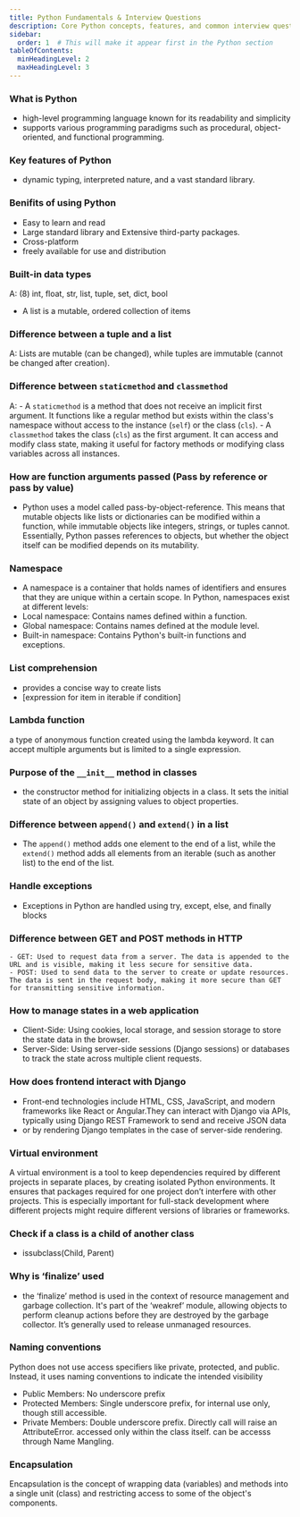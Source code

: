```yaml
---
title: Python Fundamentals & Interview Questions
description: Core Python concepts, features, and common interview questions with answers.
sidebar:
  order: 1  # This will make it appear first in the Python section
tableOfContents:
  minHeadingLevel: 2
  maxHeadingLevel: 3
---
```


### What is Python
  - high-level programming language known for its readability and simplicity
  - supports various programming paradigms such as procedural, object-oriented, and functional programming.

### Key features of Python
  - dynamic typing, interpreted nature, and a vast standard library.

### Benifits of using Python
  - Easy to learn and read
  - Large standard library and Extensive third-party packages.
  - Cross-platform
  - freely available for use and distribution

### Built-in data types
  A: (8) int, float, str, list, tuple, set, dict, bool

  - A list is a mutable, ordered collection of items

### Difference between a tuple and a list
  A: Lists are mutable (can be changed), while tuples are immutable (cannot be changed after creation).

### Difference between `staticmethod` and `classmethod`
  A:
    - A `staticmethod` is a method that does not receive an implicit first argument. It functions like a regular method but exists within the class's namespace without access to the instance (`self`) or the class (`cls`).
    - A `classmethod` takes the class (`cls`) as the first argument. It can access and modify class state, making it useful for factory methods or modifying class variables across all instances.

### How are function arguments passed (Pass by reference or pass by value)
  - Python uses a model called pass-by-object-reference. This means that mutable objects like lists or dictionaries can be modified within a function, while immutable objects like integers, strings, or tuples cannot. Essentially, Python passes references to objects, but whether the object itself can be modified depends on its mutability.

### Namespace
  - A namespace is a container that holds names of identifiers and ensures that they are unique within a certain scope. In Python, namespaces exist at different levels:
  - Local namespace: Contains names defined within a function.
  - Global namespace: Contains names defined at the module level.
  - Built-in namespace: Contains Python's built-in functions and exceptions.

### List comprehension
  - provides a concise way to create lists
  - [expression for item in iterable if condition]

### Lambda function
a type of anonymous function created using the lambda keyword. It can accept multiple arguments but is limited to a single expression.

### Purpose of the `__init__` method in classes
  - the constructor method for initializing objects in a class. It sets the initial state of an object by assigning values to object properties.

### Difference between `append()` and `extend()` in a list
  - The `append()` method adds one element to the end of a list, while the `extend()` method adds all elements from an iterable (such as another list) to the end of the list.

### Handle exceptions
  - Exceptions in Python are handled using try, except, else, and finally blocks

### Difference between GET and POST methods in HTTP
    - GET: Used to request data from a server. The data is appended to the URL and is visible, making it less secure for sensitive data.
    - POST: Used to send data to the server to create or update resources. The data is sent in the request body, making it more secure than GET for transmitting sensitive information.

### How to manage states in a web application
  - Client-Side: Using cookies, local storage, and session storage to store the state data in the browser.
  - Server-Side: Using server-side sessions (Django sessions) or databases to track the state across multiple client requests.

### How does frontend interact with Django
  - Front-end technologies include HTML, CSS, JavaScript, and modern frameworks like React or Angular.They can interact with Django via APIs, typically using Django REST Framework to send and receive JSON data
  - or by rendering Django templates in the case of server-side rendering.

### Virtual environment
A virtual environment is a tool to keep dependencies required by different projects in separate places, by creating isolated Python environments. It ensures that packages required for one project don’t interfere with other projects. This is especially important for full-stack development where different projects might require different versions of libraries or frameworks.

### Check if a class is a child of another class
- issubclass(Child, Parent)

### Why is ‘finalize’ used
  - the ‘finalize’ method is used in the context of resource management and garbage collection. It's part of the ‘weakref’ module, allowing objects to perform cleanup actions before they are destroyed by the garbage collector. It’s generally used to release unmanaged resources.

### Naming conventions
Python does not use access specifiers like private, protected, and public. Instead, it uses naming conventions to indicate the intended visibility
  - Public Members: No underscore prefix
  - Protected Members: Single underscore prefix, for internal use only, though still accessible.
  - Private Members: Double underscore prefix. Directly call will raise an AttributeError. accessed only within the class itself. can be accesss through Name Mangling.

### Encapsulation
Encapsulation is the concept of wrapping data (variables) and methods into a single unit (class) and restricting access to some of the object's components.
